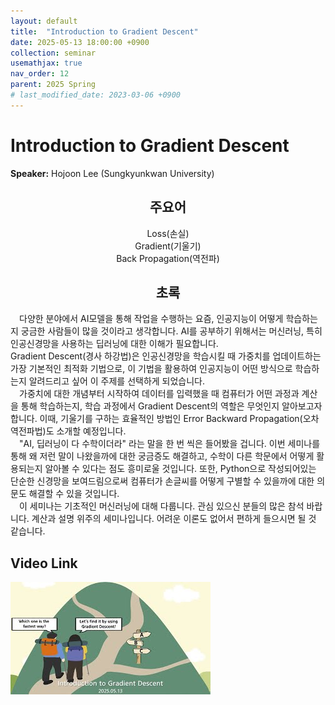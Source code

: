 ```yaml
---
layout: default
title:  "Introduction to Gradient Descent"
date: 2025-05-13 18:00:00 +0900
collection: seminar
usemathjax: true
nav_order: 12
parent: 2025 Spring
# last_modified_date: 2023-03-06 +0900
---
```

# Introduction to Gradient Descent

**Speaker:** Hojoon Lee (Sungkyunkwan University) <br>
   
## <center> 주요어 </center>
<center>Loss(손실)</center>
<center>Gradient(기울기)</center>
<center>Back Propagation(역전파)</center>
   
## <center> 초록 </center>

&emsp;다양한 분야에서 AI모델을 통해 작업을 수행하는 요즘, 인공지능이 어떻게 학습하는지 궁금한 사람들이 많을 것이라고 생각합니다. AI를 공부하기 위해서는 머신러닝, 특히 인공신경망을 사용하는 딥러닝에 대한 이해가 필요합니다.<br>
Gradient Descent(경사 하강법)은 인공신경망을 학습시킬 때 가중치를 업데이트하는 가장 기본적인 최적화 기법으로, 이 기법을 활용하여 인공지능이 어떤 방식으로 학습하는지 알려드리고 싶어 이 주제를 선택하게 되었습니다.<br>
&emsp;가중치에 대한 개념부터 시작하여 데이터를 입력했을 때 컴퓨터가 어떤 과정과 계산을 통해 학습하는지, 학습 과정에서 Gradient Descent의 역할은 무엇인지 알아보고자 합니다. 이때, 기울기를 구하는 효율적인 방법인 Error Backward Propagation(오차역전파법)도 소개할 예정입니다.<br>
&emsp;"AI, 딥러닝이 다 수학이더라" 라는 말을 한 번 씩은 들어봤을 겁니다. 이번 세미나를 통해 왜 저런 말이 나왔을까에 대한 궁금증도 해결하고, 수학이 다른 학문에서 어떻게 활용되는지 알아볼 수 있다는 점도 흥미로울 것입니다.
또한, Python으로 작성되어있는 단순한 신경망을 보여드림으로써 컴퓨터가 손글씨를 어떻게 구별할 수 있을까에 대한 의문도 해결할 수 있을 것입니다.<br>
&emsp;이 세미나는 기초적인 머신러닝에 대해 다룹니다. 관심 있으신 분들의 많은 참석 바랍니다. 계산과 설명 위주의 세미나입니다. 어려운 이론도 없어서 편하게 들으시면 될 것 같습니다.<br>

## Video Link

[![Video Label](pictures/12_gradientdescent.jpg)](https://youtu.be/1zEUubtWg5s)
